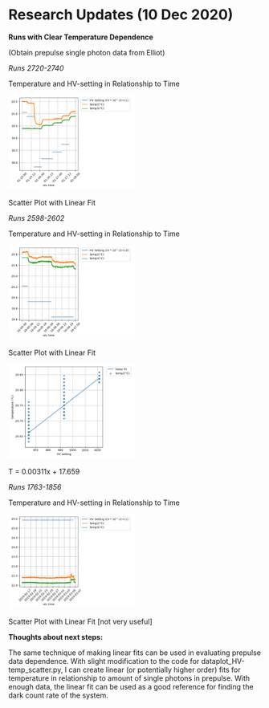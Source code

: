 # Research Updates (10 Dec 2020)

**Runs with Clear Temperature Dependence**

(Obtain prepulse single photon data from Elliot)

*Runs 2720-2740*

Temperature and HV-setting in Relationship to Time

<img src="https://github.com/EdgarMao/DavidStuartLab/blob/master/MilliQan_Temperature-HV_Plotting/Plots/clean_Plots/HV-temp_2720-2740.png" width="50%" height="50%">

Scatter Plot with Linear Fit


*Runs 2598-2602*

Temperature and HV-setting in Relationship to Time

<img src="https://github.com/EdgarMao/DavidStuartLab/blob/master/MilliQan_Temperature-HV_Plotting/Plots/clean_Plots/HV-temp_2598-2602.png" width="50%" height="50%">

Scatter Plot with Linear Fit

<img src="https://github.com/EdgarMao/DavidStuartLab/blob/master/MilliQan_Temperature-HV_Plotting/Plots/Scatter_Plots/HV-temp_scatter_2598-2602.png" width="50%" height="50%">

T = 0.00311x + 17.659


*Runs 1763-1856*

Temperature and HV-setting in Relationship to Time

<img src="https://github.com/EdgarMao/DavidStuartLab/blob/master/MilliQan_Temperature-HV_Plotting/Plots/clean_Plots/HV-temp_1763-1856.png" width="50%" height="50%">

Scatter Plot with Linear Fit
[not very useful]


**Thoughts about next steps:**

The same technique of making linear fits can be used in evaluating prepulse data dependence. With slight modification to the code for dataplot_HV-temp_scatter.py, I can create linear (or potentially higher order) fits for temperature in relationship to amount of single photons in prepulse. With enough data, the linear fit can be used as a good reference for finding the dark count rate of the system.

